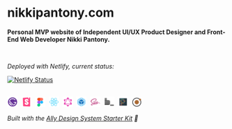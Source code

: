 # nikkipantony.com

**Personal MVP website of Independent UI/UX Product Designer and Front-End Web Developer Nikki Pantony.**

</br>

_Deployed with Netlify, current status:_

[![Netlify Status](https://api.netlify.com/api/v1/badges/d36e08a1-5088-495e-a25b-c2d59c7c82d3/deploy-status)](https://app.netlify.com/sites/nikkipantony/deploys)

</br>

<!-- Ally Design System Starter Kit Badge -->
<div>
    <img alt="Gatsby" src="./readme_images/GatsbyIconLogo.png" width="24" />&nbsp;
    <img alt="Storybook" src="./readme_images/StorybookIconLogo.png" width="24" />&nbsp;
    <img alt="Figma" src="./readme_images/FigmaIconLogo.png" width="23" />&nbsp;
    <img alt="React" src="./readme_images/ReactIconLogo.png" width="24" />&nbsp;
    <img alt="GraphQL" src="./readme_images/GraphQLIconLogo.png" width="24" />&nbsp;
    <img alt="Webpack" src="./readme_images/WebpackIconLogo.png" width="24" />&nbsp;
    <img alt="Sass" src="./readme_images/SassIconLogo.png" width="24" />&nbsp;
    <img alt="BEM" src="./readme_images/BEMIconLogo.png" width="24" />&nbsp;
    <img alt="Prettier" src="./readme_images/PrettierIconLogo.png" width="24" />&nbsp;
    <img alt="Atomic Design" src="./readme_images/AtomicDesignIconLogo.png" width="23" />
</div>

_Built with the [Ally Design System Starter Kit](https://github.com/ally-design-system/ally-design-system-starter-kit) 💨_

<!-- / Ally Design System Starter Kit Badge -->
